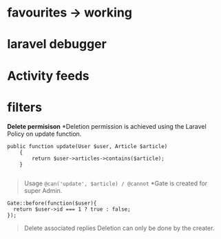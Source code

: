 
# favourites -> working
# laravel debugger
# Activity feeds
# filters
__Delete permisison__
*Deletion permission is achieved using the Laravel Policy on update function. 
```
public function update(User $user, Article $article)
    {
        return $user->articles->contains($article);
    }
    
```
>Usage
`@can('update', $article) / @cannot`
*Gate is created for super Admin.
```
Gate::before(function($user){
  return $user->id === 1 ? true : false;
});
```


>Delete associated replies
>Deletion can only be done by the creater.


